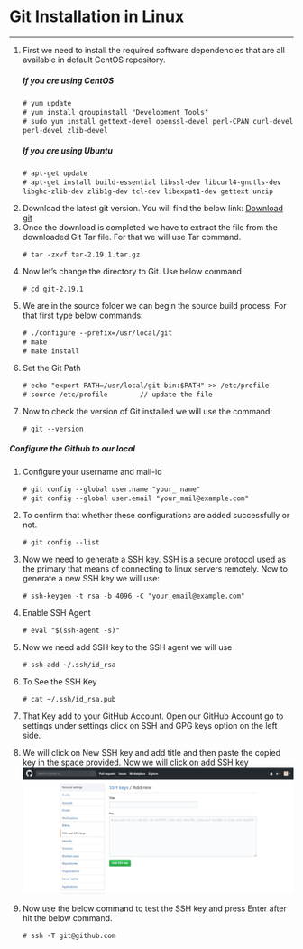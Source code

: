 # Git Installation in Linux
---


1. First we need to install the required software dependencies that are all available in default CentOS repository.
    ##### If you are using CentOS
    ~~~
    # yum update
    # yum install groupinstall "Development Tools"
    # sudo yum install gettext-devel openssl-devel perl-CPAN curl-devel perl-devel zlib-devel
    ~~~
    ##### If you are using Ubuntu
    ~~~
    # apt-get update
    # apt-get install build-essential libssl-dev libcurl4-gnutls-dev libghc-zlib-dev zlib1g-dev tcl-dev libexpat1-dev gettext unzip
    ~~~
2. Download the latest git version.
   You will find the below link:
    [Download git](https://kernel.org/pub/software/scm/git)
3. Once the download is completed we have to extract the file from the downloaded Git Tar file. For that we will use Tar command.
    ~~~
    # tar -zxvf tar-2.19.1.tar.gz
    ~~~
4. Now let’s change the directory to Git.
Use below command
    ~~~
    # cd git-2.19.1
    ~~~
5. We are in the source folder we can begin the source build process. For that first type below commands:
    ~~~
    # ./configure --prefix=/usr/local/git
    # make
    # make install
    ~~~
6. Set the Git Path
    ~~~
    # echo "export PATH=/usr/local/git bin:$PATH" >> /etc/profile
    # source /etc/profile        // update the file
    ~~~
7. Now to check the version of Git installed we will use the command:
    ~~~
    # git --version
    ~~~

##### Configure the Github to our local
1. Configure your username and mail-id 
    ~~~
    # git config --global user.name "your_ name"
    # git config --global user.email "your_mail@example.com"
    ~~~
2. To confirm that whether  these configurations are added successfully or not.
    ~~~
    # git config --list
    ~~~
3. Now we need to generate a SSH key. SSH is a secure protocol used as the primary that means of connecting to linux servers remotely.
Now to generate a new SSH key we will use:
    ~~~
    # ssh-keygen -t rsa -b 4096 -C "your_email@example.com"
    ~~~
4. Enable SSH Agent
    ~~~
    # eval "$(ssh-agent -s)"
    ~~~
5. Now we need add SSH key to the SSH agent we will use
    ~~~
    # ssh-add ~/.ssh/id_rsa
    ~~~
6. To See the SSH Key
    ~~~
    # cat ~/.ssh/id_rsa.pub
    ~~~
7. That Key add to your GitHub Account.
Open our GitHub Account go to settings under settings click on  SSH and GPG keys option on the left side.

8. We will click on New SSH key and add title and then paste the copied key in the space provided.
Now we will click on add SSH key
![ssh key](ssh.jpg)

9. Now use the below command to test the SSH key and press Enter after hit the below command.
    ~~~
    # ssh -T git@github.com
    ~~~
